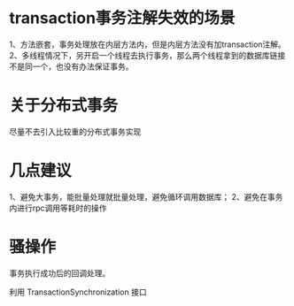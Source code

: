 # transaction事务注解失效的场景

1、方法嵌套，事务处理放在内层方法内，但是内层方法没有加transaction注解。
2、多线程情况下，另开启一个线程去执行事务，那么两个线程拿到的数据库链接不是同一个，也没有办法保证事务。

# 关于分布式事务
尽量不去引入比较重的分布式事务实现

# 几点建议
1、避免大事务，能批量处理就批量处理，避免循环调用数据库；
2、避免在事务内进行rpc调用等耗时的操作

# 骚操作
事务执行成功后的回调处理。

利用 TransactionSynchronization 接口
